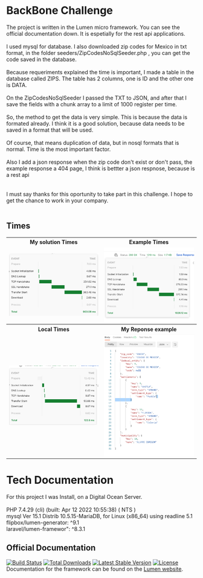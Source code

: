 # BackBone Challenge

The project is written in the Lumen micro framework. You can see the official documentation down. It is espetially for the rest api applications.<br /><br />
I used mysql for database. I also downloaded zip codes for Mexico in txt format, in the folder seeders/ZipCodesNoSqlSeeder.php , you can get the code saved in the database.<br /><br />
Because requeriments explained the time is important, I made a table in the database called ZIPS. The table has 2 columns, one is ID and the other one is DATA.<br /><br />
On the ZipCodesNoSqlSeeder I passed the TXT to JSON, and after that I save the fields with a chunk array to a limit of 1000 register per time.<br /><br />
So, the method to get the data is very simple. This is because the data is formated already. I think it is a good solution, because data needs to be saved in a format that will be used.<br /><br />
Of course, that means duplication of data, but in nosql formats that is normal. Time is the most  important factor.<br /><br />
Also I add a json response when the zip code don't exist or don't pass, the example response a 404 page, I think is bettter a json respnose, because is a rest api<br /><br />
<br />
I must say thanks for this oportunity to take part in  this challenge. I hope to get the chance to work in your company.<br /><br />
## Times
<table>
<tr><th>My solution Times</th><th>Example Times</th></tr>
<tr>
    <td><img src="img/1.png" width="400"></td>
    <td><img src="img/2.png" width="400"></td>
</tr>

<tr><th>Local Times</th><th>My Reponse example</th></tr>
<tr>
    <td><img src="img/local.png" width="400"></td>
    <td><img src="img/response.png" width="400"></td>
</tr>

</table>


# Tech Documentation
For this project I was Install, on a Digital Ocean Server.<br /><br />
PHP 7.4.29 (cli) (built: Apr 12 2022 10:55:38) ( NTS )<br />
mysql  Ver 15.1 Distrib 10.5.15-MariaDB, for Linux (x86_64) using readline 5.1<br />
flipbox/lumen-generator: ^9.1<br />
laravel/lumen-framewor": ^8.3.1<br />


## Official Documentation
[![Build Status](https://travis-ci.org/laravel/lumen-framework.svg)](https://travis-ci.org/laravel/lumen-framework)
[![Total Downloads](https://img.shields.io/packagist/dt/laravel/framework)](https://packagist.org/packages/laravel/lumen-framework)
[![Latest Stable Version](https://img.shields.io/packagist/v/laravel/framework)](https://packagist.org/packages/laravel/lumen-framework)
[![License](https://img.shields.io/packagist/l/laravel/framework)](https://packagist.org/packages/laravel/lumen-framework)
Documentation for the framework can be found on the [Lumen website](https://lumen.laravel.com/docs).

